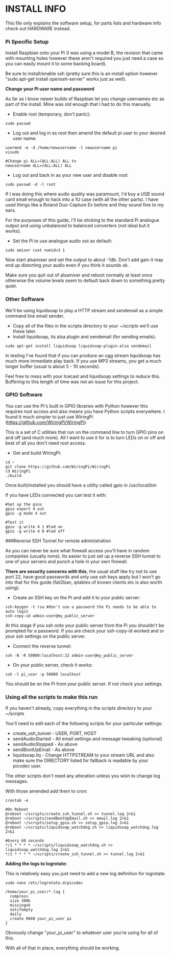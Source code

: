 # INSTALL INFO

This file only explains the software setup, for parts lists and hardware info
check out HARDWARE instead.

### Pi Specific Setup

Install Raspbian onto your Pi (I was using a model B, the revision that came
with mounting holes however these aren't required you just need a case so you 
can easily mount it to some backing board).

Be sure to install/enable ssh (pretty sure this is an install option however 
"sudo apt-get install openssh-server" works just as well).

**Change your Pi user name and password**

As far as I know newer builds of Raspbian let you change usernames etc as part
of the install.  Mine was old enough that I had to do this manually.

* Enable root (temporary, don't panic):
```
sudo passwd
```
* Log out and log in as root then amend the default pi user to your desired 
user name:
```
usermod -m -d /home/newusername -l newusername pi
visudo

#Change pi ALL=(ALL:ALL) ALL to
newusername ALL=(ALL:ALL) ALL
```
* Log out and back in as your new user and disable root:
```
sudo passwd -d -l root
```

If I was doing this where audio quality was paramount, I'd buy a USB sound card
small enough to hack into a 1U case (with all the other parts).  I have used 
things like a Roland Duo-Capture Ex before and they sound fine to my ears.

For the purposes of this guide, I'll be sticking to the standard Pi analogue 
output and using unbalanced to balanced converters (not ideal but it works).

* Set the Pi to use analogue audio out as default:
```
sudo amixer cset numid=3 1
```

Now start alsamixer and set the output to about -1db.  Don't add gain it may end
up distorting your audio even if you think it sounds ok.

Make sure you quit out of alsamixer and reboot normally at least once otherwise
the volume levels seem to default back down to something pretty quiet.


### Other Software

We'll be using liquidsoap to play a HTTP stream and sendemail as a simple command
line email sender.

* Copy all of the files in the scripts directory to your ~/scripts we'll use 
  these later.
* Install liquidsoap, its alsa plugin and sendemail (for sending emails):
```
sudo apt-get install liquidsoap liquidsoap-plugin-alsa sendemail
```

In testing I've found that if you can produce an ogg stream liquidsoap has much
more immediate play back.  If you use MP3 streams, you get a much longer buffer
(usual is about 5 - 10 seconds).

Feel free to mess with your Icecast and liquidsoap settings to reduce this.
Buffering to this length of time was not an issue for this project.


### GPIO Software

You can use the Pi's built in GPIO libraries with Python however this requires
root access and also means you have Python scripts everywhere.  I found it much
simpler to just use WiringPi (https://github.com/WiringPi/WiringPi).

This is a set of C utilities that run on the command line to turn GPIO pins on
and off (and much more).  All I want to use it for is to turn LEDs on or off
and best of all you don't need root access.

* Get and build WiringPi:
```
cd ~
git clone https://github.com/WiringPi/WiringPi
cd WiringPi
./build
```

Once built/installed you should have a utility called gpio in /usr/local/bin

If you have LEDs connected you can test it with:
```
#Set up the pins
gpio export 4 out
gpio -g mode 4 out

#Test it
gpio -g write 4 1 #led on
gpio -g write 4 0 #led off
```


###Reverse SSH Tunnel for remote administration

As you can never be sure what firewall access you'll have in random companies
(usually none).  Its easier to just set up a reverse SSH tunnel to one of your
servers and punch a hole in your own firewall.

**There are security concerns with this**, the usual stuff like try not to use 
port 22, have good passwords and only use ssh keys apply but I won't go into 
that for this guide (fail2ban, iptables of known clients etc is also worth 
using).

* Create an SSH key on the Pi and add it to your public server:
```
ssh-keygen -t rsa #don't use a password the Pi needs to be able to auto login
ssh-copy-id admin-user@my_public_server
```

At this stage if you ssh onto your public server from the Pi you shouldn't be 
prompted for a password.  If you are check your ssh-copy-id worked and or your
ssh settings on the public server.

* Connect the reverse tunnel:
```
ssh -N -R 50000:localhost:22 admin-user@my_public_server
```
* On your public server, check it works:
```
ssh -l pi_user -p 50000 localhost
```
You should be on the Pi from your public server.  If not check your settings.

### Using all the scripts to make this run

If you haven't already, copy everything in the scripts directory to your
~/scripts

You'll need to edit each of the following scripts for your particular settings:
* create_ssh_tunnel - USER, PORT, HOST
* sendAudioStarted - All email settings and message tweaking (optional)
* sendAudioStopped - As above
* sendBootUpEmail - As above
* liquidsoap.liq - Change HTTPSTREAM to your stream URL and also make sure the
  DIRECTORY listed for fallback is readable by your picodec user.

The other scripts don't need any alteration unless you wish to change log 
messages.

With those amended add them to cron:
```
crontab -e

#On Reboot
@reboot ~/scripts/create_ssh_tunnel.sh >> tunnel.log 2>&1
@reboot ~/scripts/sendBootUpEmail.sh >> email.log 2>&1
@reboot ~/scripts/setup_gpio.sh >> setup_gpio.log 2>&1
@reboot ~/scripts/liquidsoap_watchdog.sh >> liquidsoap_watchdog.log 2>&1

#Every 60 seconds
*/1 * * * * ~/scripts/liquidsoap_watchdog.sh >> liquidsoap_watchdog.log 2>&1
*/1 * * * * ~/scripts/create_ssh_tunnel.sh >> tunnel.log 2>&1
```

**Adding the logs to logrotate:**

This is relatively easy you just need to add a new log definition for logrotate.

```
sudo nano /etc/logrotate.d/picodec

/home/your_pi_user/*.log {
  compress
  size 300k
  missingok
  notifempty
  daily
  create 0660 your_pi_user pi
}
```
Obviously change "your_pi_user" to whatever user you're using for all of this.

With all of that in place, everything should be working.
